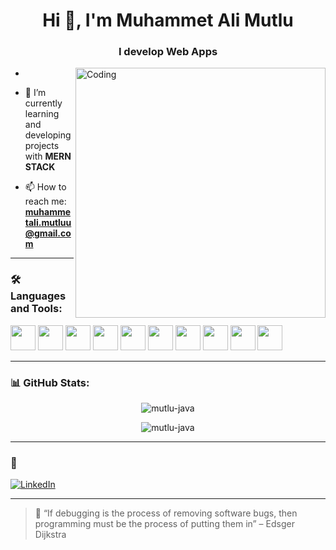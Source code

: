 <h1 align="center">Hi 👋, I'm Muhammet Ali Mutlu</h1>
<h3 align="center">I develop Web Apps </h3>

<img align="right" alt="Coding" width="400" src="https://media.giphy.com/media/qgQUggAC3Pfv687qPC/giphy.gif" />

-
- 🌱 I’m currently learning and developing projects with **MERN STACK**

- 📫 How to reach me: **muhammetali.mutluu@gmail.com** 


---

### 🛠️ Languages and Tools:

<p align="left">
  <img src="https://cdn.jsdelivr.net/gh/devicons/devicon/icons/java/java-original.svg" width="40" />
  <img src="https://cdn.jsdelivr.net/gh/devicons/devicon/icons/python/python-original.svg" width="40" />
  <img src="https://cdn.jsdelivr.net/gh/devicons/devicon/icons/csharp/csharp-original.svg" width="40" />
  <img src="https://cdn.jsdelivr.net/gh/devicons/devicon/icons/html5/html5-original.svg" width="40" />
  <img src="https://cdn.jsdelivr.net/gh/devicons/devicon/icons/css3/css3-original.svg" width="40" />
  <img src="https://cdn.jsdelivr.net/gh/devicons/devicon/icons/javascript/javascript-original.svg" width="40" />
  <img src="https://cdn.jsdelivr.net/gh/devicons/devicon/icons/django/django-plain.svg" width="40" />
  <img src="https://cdn.jsdelivr.net/gh/devicons/devicon/icons/nodejs/nodejs-original.svg" width="40" />
  <img src="https://cdn.jsdelivr.net/gh/devicons/devicon/icons/react/react-original.svg" width="40" />
  <img src="https://cdn.jsdelivr.net/gh/devicons/devicon/icons/mongodb/mongodb-original.svg" width="40" />
</p>


---

### 📊 GitHub Stats:

<p align="center">
  <img src="https://github-readme-stats.vercel.app/api?username=mutlu-java&show_icons=true&locale=en" alt="mutlu-java" />
</p>

<p align="center">
  <img src="https://github-readme-streak-stats.herokuapp.com/?user=mutlu-java" alt="mutlu-java" />
</p>

---

### 🔗  

[![LinkedIn](https://img.shields.io/badge/LinkedIn-blue?style=for-the-badge&logo=linkedin)](https://www.linkedin.com/in/muhammet-ali-m-94246a237/)


---

> 🧠 “If debugging is the process of removing software bugs, then programming must be the process of putting them in” – Edsger Dijkstra
